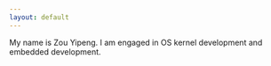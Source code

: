 ```yaml
---
layout: default
---
```


My name is Zou Yipeng. I am engaged in OS kernel development and embedded development.
